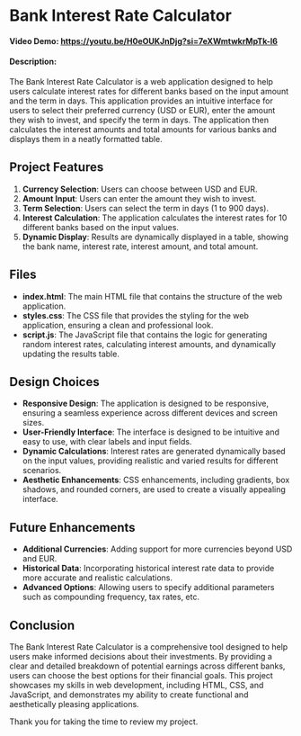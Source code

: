 # Bank Interest Rate Calculator

#### Video Demo: https://youtu.be/H0eOUKJnDjg?si=7eXWmtwkrMpTk-l6

#### Description:
The Bank Interest Rate Calculator is a web application designed to help users calculate interest rates for different banks based on the input amount and the term in days. This application provides an intuitive interface for users to select their preferred currency (USD or EUR), enter the amount they wish to invest, and specify the term in days. The application then calculates the interest amounts and total amounts for various banks and displays them in a neatly formatted table.

## Project Features
1. **Currency Selection**: Users can choose between USD and EUR.
2. **Amount Input**: Users can enter the amount they wish to invest.
3. **Term Selection**: Users can select the term in days (1 to 900 days).
4. **Interest Calculation**: The application calculates the interest rates for 10 different banks based on the input values.
5. **Dynamic Display**: Results are dynamically displayed in a table, showing the bank name, interest rate, interest amount, and total amount.

## Files
- **index.html**: The main HTML file that contains the structure of the web application.
- **styles.css**: The CSS file that provides the styling for the web application, ensuring a clean and professional look.
- **script.js**: The JavaScript file that contains the logic for generating random interest rates, calculating interest amounts, and dynamically updating the results table.

## Design Choices
- **Responsive Design**: The application is designed to be responsive, ensuring a seamless experience across different devices and screen sizes.
- **User-Friendly Interface**: The interface is designed to be intuitive and easy to use, with clear labels and input fields.
- **Dynamic Calculations**: Interest rates are generated dynamically based on the input values, providing realistic and varied results for different scenarios.
- **Aesthetic Enhancements**: CSS enhancements, including gradients, box shadows, and rounded corners, are used to create a visually appealing interface.

## Future Enhancements
- **Additional Currencies**: Adding support for more currencies beyond USD and EUR.
- **Historical Data**: Incorporating historical interest rate data to provide more accurate and realistic calculations.
- **Advanced Options**: Allowing users to specify additional parameters such as compounding frequency, tax rates, etc.

## Conclusion
The Bank Interest Rate Calculator is a comprehensive tool designed to help users make informed decisions about their investments. By providing a clear and detailed breakdown of potential earnings across different banks, users can choose the best options for their financial goals. This project showcases my skills in web development, including HTML, CSS, and JavaScript, and demonstrates my ability to create functional and aesthetically pleasing applications.

Thank you for taking the time to review my project.
